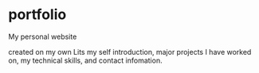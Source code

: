 # portfolio
My personal website

created on my own
Lits my self introduction, major projects I have worked on, my technical skills, and contact infomation.
